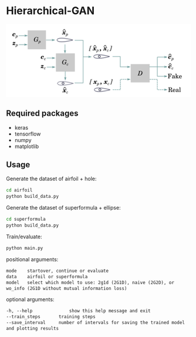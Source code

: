 # Hierarchical-GAN

![Alt text](/architecture.png)

## Required packages

- keras
- tensorflow
- numpy
- matplotlib

## Usage

Generate the dataset of airfoil + hole:

```bash
cd airfoil
python build_data.py
```

Generate the dataset of superformula + ellipse:

```bash
cd superformula
python build_data.py
```

Train/evaluate:

```bash
python main.py
```

positional arguments:
    
```
mode	startover, continue or evaluate
data	airfoil or superformula
model	select which model to use: 2g1d (2G1D), naive (2G2D), or wo_info (2G1D without mutual information loss)
```

optional arguments:

```
-h, --help            	show this help message and exit
--train_steps		training steps
--save_interval 	number of intervals for saving the trained model and plotting results
```

